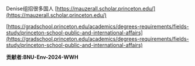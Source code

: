 Denise组招很多国人 [https://mauzerall.scholar.princeton.edu/](https://mauzerall.scholar.princeton.edu/)

[https://gradschool.princeton.edu/academics/degrees-requirements/fields-study/princeton-school-public-and-international-affairs](https://gradschool.princeton.edu/academics/degrees-requirements/fields-study/princeton-school-public-and-international-affairs)

**贡献者:BNU-Env-2024-WWH**